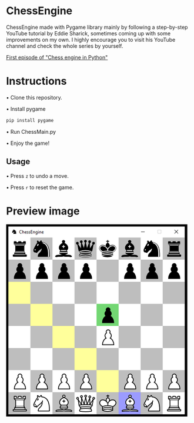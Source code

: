 # ChessEngine
ChessEngine made with Pygame library mainly by following a step-by-step YouTube tutorial by Eddie Sharick, sometimes coming up with some improvements on my own.
I highly encourage you to visit his YouTube channel and check the whole series by yourself.

[First episode of "Chess engine in Python"](https://www.youtube.com/watch?v=EnYui0e73Rs&ab_channel=EddieSharick)

# Instructions
• Clone this repository.

• Install pygame

```bash
pip install pygame
```

• Run ChessMain.py

• Enjoy the game!

## Usage
• Press `z` to undo a move.

• Press `r` to reset the game.


# Preview image

![app_preview](https://github.com/SzymCode/ChessEngine/blob/main/Chess/images/preview.png)
